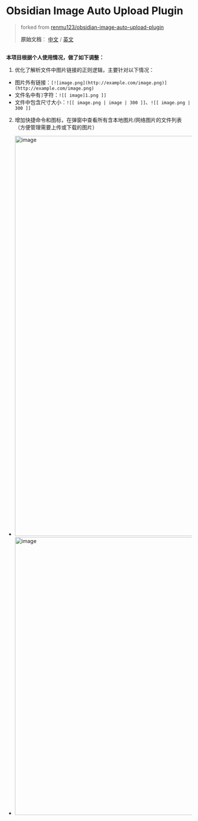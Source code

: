 
# Obsidian Image Auto Upload Plugin


> forked from [renmu123/obsidian-image-auto-upload-plugin](https://github.com/renmu123/obsidian-image-auto-upload-plugin)
> 
> **原始文档**： [中文](readme-zh.md) / [英文](readme-en.md)

##

**本项目根据个人使用情况，做了如下调整：**

1. 优化了解析文件中图片链接的正则逻辑，主要针对以下情况：

- 图片外有链接：`[![image.png](http://example.com/image.png)](http://example.com/image.png)`
- 文件名中有`]`字符：`![[ image]1.png ]]`
- 文件中包含尺寸大小：`![[ image.png | image | 300 ]]`、`![[ image.png | 300 ]]`

2. 增加快捷命令和图标，在弹窗中查看所有含本地图片/网络图片的文件列表（方便管理需要上传或下载的图片）

- <img width="1087" alt="image" src="https://github.com/mayuanxiaonong/obsidian-image-auto-upload-plugin/assets/7379670/e332e679-e25a-4b86-91a1-cef11b354d46">

- <img width="755" alt="image" src="https://github.com/mayuanxiaonong/obsidian-image-auto-upload-plugin/assets/7379670/30f57a23-5b1a-4c0a-b0d4-b4dbbc8ff021">
